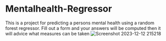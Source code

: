 # Mentalhealth-Regressor
This is a project for predicting a persons mental health using a random forest regressor. 
Fill out a form and your answers will be computed then it will advice what measures can be taken
![Screenshot 2023-12-12 215218](https://github.com/weedomanoWO/Mentalhealth-Regressor/assets/112854100/58c730d2-4205-4506-a539-7208360b48c7)
